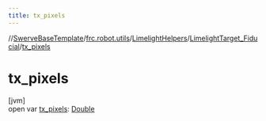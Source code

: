 ```yaml
---
title: tx_pixels
---
```

//[SwerveBaseTemplate](../../../../index.html)/[frc.robot.utils](../../index.html)/[LimelightHelpers](../index.html)/[LimelightTarget_Fiducial](index.html)/[tx_pixels](tx_pixels.html)



# tx_pixels



[jvm]\
open var [tx_pixels](tx_pixels.html): [Double](https://kotlinlang.org/api/latest/jvm/stdlib/kotlin/-double/index.html)




